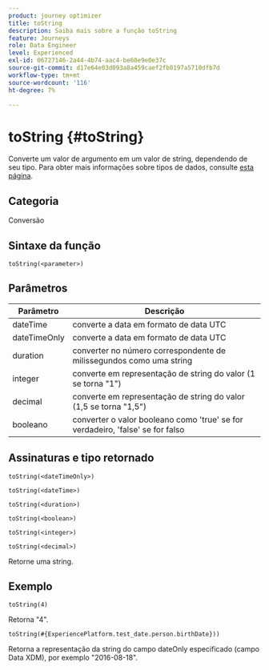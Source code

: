 ```yaml
---
product: journey optimizer
title: toString
description: Saiba mais sobre a função toString
feature: Journeys
role: Data Engineer
level: Experienced
exl-id: 06727146-2a44-4b74-aac4-be60e9e0e37c
source-git-commit: d17e64e03d093a8a459caef2fb0197a5710dfb7d
workflow-type: tm+mt
source-wordcount: '116'
ht-degree: 7%

---
```


# toString {#toString}

Converte um valor de argumento em um valor de string, dependendo de seu tipo. Para obter mais informações sobre tipos de dados, consulte [esta página](../expression/data-types.md).

## Categoria

Conversão

## Sintaxe da função

`toString(<parameter>)`

## Parâmetros

| Parâmetro | Descrição |
|--- |--- |
| dateTime | converte a data em formato de data UTC |
| dateTimeOnly | converte a data em formato de data UTC |
| duration | converter no número correspondente de milissegundos como uma string |
| integer | converte em representação de string do valor (1 se torna &quot;1&quot;) |
| decimal | converte em representação de string do valor (1,5 se torna &quot;1,5&quot;) |
| booleano | converter o valor booleano como &#39;true&#39; se for verdadeiro, &#39;false&#39; se for falso |

## Assinaturas e tipo retornado

`toString(<dateTimeOnly>)`

`toString(<dateTime>)`

`toString(<duration>)`

`toString(<boolean>)`

`toString(<integer>)`

`toString(<decimal>)`

Retorne uma string.

## Exemplo

`toString(4)`

Retorna &quot;4&quot;.

`toString(#{ExperiencePlatform.test_date.person.birthDate}))`

Retorna a representação da string do campo dateOnly especificado (campo Data XDM), por exemplo &quot;2016-08-18&quot;.
